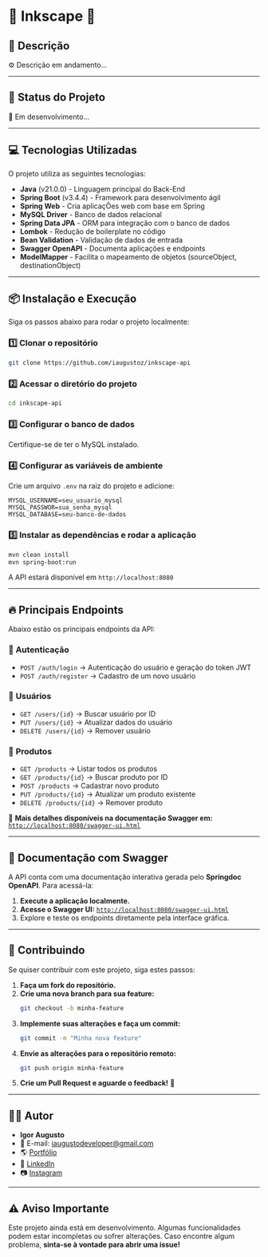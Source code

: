 # 📖 **Inkscape** 📖

## 📜 **Descrição**

⚙️ Descrição em andamento...

---

## 🚀 **Status do Projeto**

🔧 Em desenvolvimento... 

---

## 💻 **Tecnologias Utilizadas**

O projeto utiliza as seguintes tecnologias:

- **Java** (v21.0.0) - Linguagem principal do Back-End
- **Spring Boot** (v3.4.4) - Framework para desenvolvimento ágil
- **Spring Web** - Cria aplicaçÕes web com base em Spring
- **MySQL Driver** - Banco de dados relacional
- **Spring Data JPA** - ORM para integração com o banco de dados
- **Lombok** - Redução de boilerplate no código
- **Bean Validation** - Validação de dados de entrada
- **Swagger OpenAPI** - Documenta aplicações e endpoints
- **ModelMapper** - Facilita o mapeamento de objetos (sourceObject, destinationObject)

---

## 📦 **Instalação e Execução**

Siga os passos abaixo para rodar o projeto localmente:

### **1️⃣ Clonar o repositório**

```bash
git clone https://github.com/iaugustoz/inkscape-api
```

### **2️⃣ Acessar o diretório do projeto**

```bash
cd inkscape-api
```

### **3️⃣ Configurar o banco de dados**

Certifique-se de ter o MySQL instalado.

### **4️⃣ Configurar as variáveis de ambiente**

Crie um arquivo `.env` na raiz do projeto e adicione:

```env
MYSQL_USERNAME=seu_usuario_mysql
MYSQL_PASSWOR=sua_senha_mysql
MYSQL_DATABASE=seu-banco-de-dados
```

### **5️⃣ Instalar as dependências e rodar a aplicação**

```bash
mvn clean install
mvn spring-boot:run
```

A API estará disponível em `http://localhost:8080`

---

## 🔥 **Principais Endpoints**

Abaixo estão os principais endpoints da API:

### 📌 **Autenticação**

- `POST /auth/login` → Autenticação do usuário e geração do token JWT
- `POST /auth/register` → Cadastro de um novo usuário

### 📌 **Usuários**

- `GET /users/{id}` → Buscar usuário por ID
- `PUT /users/{id}` → Atualizar dados do usuário
- `DELETE /users/{id}` → Remover usuário

### 📌 **Produtos**

- `GET /products` → Listar todos os produtos
- `GET /products/{id}` → Buscar produto por ID
- `POST /products` → Cadastrar novo produto
- `PUT /products/{id}` → Atualizar um produto existente
- `DELETE /products/{id}` → Remover produto

📌 **Mais detalhes disponíveis na documentação Swagger em:** [`http://localhost:8080/swagger-ui.html`](http://localhost:8080/swagger-ui.html)

---

## 📖 **Documentação com Swagger**

A API conta com uma documentação interativa gerada pelo **Springdoc OpenAPI**. Para acessá-la:

1. **Execute a aplicação localmente.**
2. **Acesse o Swagger UI:** [`http://localhost:8080/swagger-ui.html`](http://localhost:8080/swagger-ui.html)
3. Explore e teste os endpoints diretamente pela interface gráfica.

---

## 🤝 **Contribuindo**

Se quiser contribuir com este projeto, siga estes passos:

1. **Faça um fork do repositório.**
2. **Crie uma nova branch para sua feature:**
   ```bash
   git checkout -b minha-feature
   ```
3. **Implemente suas alterações e faça um commit:**
   ```bash
   git commit -m "Minha nova feature"
   ```
4. **Envie as alterações para o repositório remoto:**
   ```bash
   git push origin minha-feature
   ```
5. **Crie um Pull Request e aguarde o feedback!** 🚀

---

## 👨‍💻 **Autor**

- **Igor Augusto**
- 📧 E-mail: [iaugustodeveloper@gmail.com](mailto:iaugustodeveloper@gmail.com)
- 🌎 [Portfólio](https://iaugusto.vercel.app/)
- 💼 [LinkedIn](https://www.linkedin.com/in/igorbrz/)
- 📷 [Instagram](https://www.instagram.com/iaugusto__/)

---

## ⚠️ **Aviso Importante**

Este projeto ainda está em desenvolvimento. Algumas funcionalidades podem estar incompletas ou sofrer alterações. Caso encontre algum problema, **sinta-se à vontade para abrir uma issue!**
